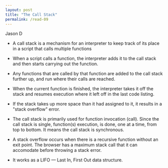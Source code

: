 ```yaml
---
layout: post
title: "The Call Stack"
permalink: /read-09
---
```

Jason D

* A call stack is a mechanism for an interpreter to keep track of its place in a script that calls multiple functions

* When a script calls a function, the interpreter adds it to the call stack and then starts carrying out the function.

* Any functions that are called by that function are added to the call stack further up, and run where their calls are reached.

* When the current function is finished, the interpreter takes it off the stack and resumes execution where it left off in the last code listing.

* If the stack takes up more space than it had assigned to it, it results in a "stack overflow" error.

* The call stack is primarily used for function invocation (call). Since the call stack is single, function(s) execution, is done, one at a time, from top to bottom. It means the call stack is synchronous.

* A stack overflow occurs when there is a recursive function without an exit point. The browser has a maximum stack call that it can accomodate before throwing a stack error.

* It works as a LIFO — Last In, First Out data structure.